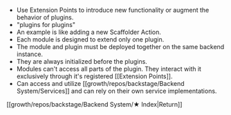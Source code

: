 - Use Extension Points to introduce new functionality or augment the behavior of plugins.
- "plugins for plugins"
- An example is like adding a new Scaffolder Action.
- Each module is designed to extend only one plugin.
- The module and plugin must be deployed together on the same backend instance.
- They are always initialized before the plugins.
- Modules can't access all parts of the plugin. They interact with it exclusively through it's registered [[Extension Points]].
- Can access and utilize [[growth/repos/backstage/Backend System/Services]] and can rely on their own service implementations.

[[growth/repos/backstage/Backend System/★ Index|Return]]